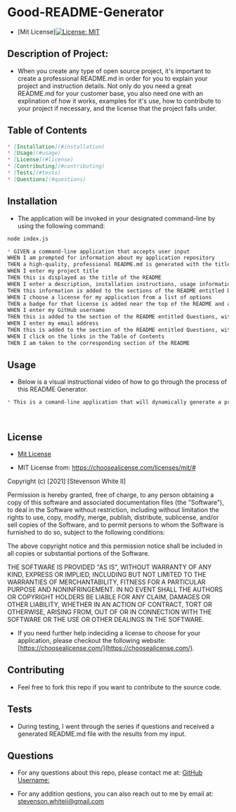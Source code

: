 # Good-README-Generator

* [Mit License][![License: MIT](https://img.shields.io/badge/License-MIT-yellow.svg)](https://opensource.org/licenses/MIT)

## Description of Project:

* When you create any type of open source project, it's important to create a professional README.md in order for you to explain your project and instruction details. Not only do you need a great README.md for your customer base, you also need one with an explination of how it works, examples for it's use, how to contribute to your project if necessary, and the license that the project falls under.

## Table of Contents

```md
* [Installation](#installation)
* [Usage](#usage)
* [License](#license)
* [Contributing](#contributing)
* [Tests](#tests)
* [Questions](#questions)
```

## Installation

* The application will be invoked in your designated command-line by using the following command: 
```md
node index.js
```
```md
* GIVEN a command-line application that accepts user input
WHEN I am prompted for information about my application repository
THEN a high-quality, professional README.md is generated with the title of my project and sections entitled Description, Table of Contents, Installation, Usage, License, Contributing, Tests, and Questions
WHEN I enter my project title
THEN this is displayed as the title of the README
WHEN I enter a description, installation instructions, usage information, contribution guidelines, and test instructions
THEN this information is added to the sections of the README entitled Description, Installation, Usage, Contributing, and Tests
WHEN I choose a license for my application from a list of options
THEN a badge for that license is added near the top of the README and a notice is added to the section of the README entitled License that explains which license the application is covered under
WHEN I enter my GitHub username
THEN this is added to the section of the README entitled Questions, with a link to my GitHub profile
WHEN I enter my email address
THEN this is added to the section of the README entitled Questions, with instructions on how to reach me with additional questions
WHEN I click on the links in the Table of Contents
THEN I am taken to the corresponding section of the README
```

## Usage

* Below is a visual instructional video of how to go through the process of this README Generator.



```md
* This is a comand-line application that will dynamically generate a professional README.md file, from the users input information. This application uses the [Inquirer package](https://www.npmjs.com/package/inquirer). View the video above to see how the application works and you can also review [Professional README Guide](https://coding-boot-camp.github.io/full-stack/github/professional-readme-guide) for further explinations and examples of a professional README.

    

```

## License 

* [Mit License](https://img.shields.io/badge/license-MIT-green)

* MIT License from: https://choosealicense.com/licenses/mit/#

Copyright (c) [2021] [Stevenson White II]

Permission is hereby granted, free of charge, to any person obtaining a copy
of this software and associated documentation files (the "Software"), to deal
in the Software without restriction, including without limitation the rights
to use, copy, modify, merge, publish, distribute, sublicense, and/or sell
copies of the Software, and to permit persons to whom the Software is
furnished to do so, subject to the following conditions:

The above copyright notice and this permission notice shall be included in all
copies or substantial portions of the Software.

THE SOFTWARE IS PROVIDED "AS IS", WITHOUT WARRANTY OF ANY KIND, EXPRESS OR
IMPLIED, INCLUDING BUT NOT LIMITED TO THE WARRANTIES OF MERCHANTABILITY,
FITNESS FOR A PARTICULAR PURPOSE AND NONINFRINGEMENT. IN NO EVENT SHALL THE
AUTHORS OR COPYRIGHT HOLDERS BE LIABLE FOR ANY CLAIM, DAMAGES OR OTHER
LIABILITY, WHETHER IN AN ACTION OF CONTRACT, TORT OR OTHERWISE, ARISING FROM,
OUT OF OR IN CONNECTION WITH THE SOFTWARE OR THE USE OR OTHER DEALINGS IN THE
SOFTWARE.

* If you need further help indeciding a license to choose for your application, please checkout the following website: [https://choosealicense.com/](https://choosealicense.com/).

## Contributing

* Feel free to fork this repo if you want to contribute to the source code.

## Tests

* During testing, I went through the series if questions and received a generated README.md file with the results from my input. 

## Questions

* For any questions about this repo, please contact me at: [GitHub Username:](https://github.com/sawhite110) 

* For any addition qestions, you can also reach out to me by email at: stevenson.whiteii@gmail.com